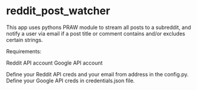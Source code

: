 # reddit_post_watcher

This app uses pythons PRAW module to stream all posts to a subreddit, and notify a user via email if a post title or comment contains and/or excludes certain strings.

Requirements:

Reddit API account
Google API account

Define your Reddit API creds and your email from address in the config.py. Define your Google API creds in credentials.json file.
